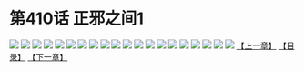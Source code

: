 # 第410话 正邪之间1
![](https://s1.baozimh.com/scomic/sanyanxiaotianlu-samanhua/0/410-gnvo/1.jpg)
![](https://s1.baozimh.com/scomic/sanyanxiaotianlu-samanhua/0/410-gnvo/2.jpg)
![](https://s1.baozimh.com/scomic/sanyanxiaotianlu-samanhua/0/410-gnvo/3.jpg)
![](https://s1.baozimh.com/scomic/sanyanxiaotianlu-samanhua/0/410-gnvo/4.jpg)
![](https://s1.baozimh.com/scomic/sanyanxiaotianlu-samanhua/0/410-gnvo/5.jpg)
![](https://s1.baozimh.com/scomic/sanyanxiaotianlu-samanhua/0/410-gnvo/6.jpg)
![](https://s1.baozimh.com/scomic/sanyanxiaotianlu-samanhua/0/410-gnvo/7.jpg)
![](https://s1.baozimh.com/scomic/sanyanxiaotianlu-samanhua/0/410-gnvo/8.jpg)
![](https://s1.baozimh.com/scomic/sanyanxiaotianlu-samanhua/0/410-gnvo/9.jpg)
![](https://s1.baozimh.com/scomic/sanyanxiaotianlu-samanhua/0/410-gnvo/10.jpg)
![](https://s1.baozimh.com/scomic/sanyanxiaotianlu-samanhua/0/410-gnvo/11.jpg)
![](https://s1.baozimh.com/scomic/sanyanxiaotianlu-samanhua/0/410-gnvo/12.jpg)
![](https://s1.baozimh.com/scomic/sanyanxiaotianlu-samanhua/0/410-gnvo/13.jpg)
![](https://s1.baozimh.com/scomic/sanyanxiaotianlu-samanhua/0/410-gnvo/14.jpg)
![](https://s1.baozimh.com/scomic/sanyanxiaotianlu-samanhua/0/410-gnvo/15.jpg)
![](https://s1.baozimh.com/scomic/sanyanxiaotianlu-samanhua/0/410-gnvo/16.jpg)
![](https://s1.baozimh.com/scomic/sanyanxiaotianlu-samanhua/0/410-gnvo/17.jpg)
![](https://s1.baozimh.com/scomic/sanyanxiaotianlu-samanhua/0/410-gnvo/18.jpg)
![](https://s1.baozimh.com/scomic/sanyanxiaotianlu-samanhua/0/410-gnvo/19.jpg)
![](https://s1.baozimh.com/scomic/sanyanxiaotianlu-samanhua/0/410-gnvo/20.jpg)
[【上一章】](./410.md)
[【目录】](./README.md)
[【下一章】](./412.md)
